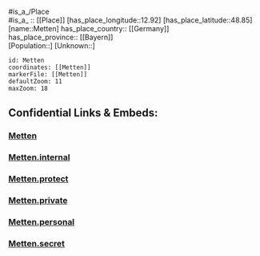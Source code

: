 ﻿---
location: [48.85,12.92] 
mapzoom: [7,12] 
mapmarker: city 
type: City
tags:
- geo/City


SpocWebEntityId: 32442
isDeleted: false
confidential: public

---
#is_a_/Place  
#is_a_ :: [[Place]] 
[has_place_longitude::12.92] 
[has_place_latitude::48.85] 
[name::Metten] 
has_place_country:: [[Germany]]  
has_place_province:: [[Bayern]]  
[Population::] 
[Unknown::] 


```leaflet
id: Metten
coordinates: [[Metten]] 
markerFile: [[Metten]] 
defaultZoom: 11 
maxZoom: 18
```


## Confidential Links & Embeds: 

### [Metten](/_public/Earth/Continent/Europe/Europe~Central/Germany/Germany~West/Bayern/counties~Bayern/Deggendorf/cities~Deggendorf/Metten.md) 

### [Metten.internal](/_internal/Earth/Continent/Europe/Europe~Central/Germany/Germany~West/Bayern/counties~Bayern/Deggendorf/cities~Deggendorf/Metten.internal.md) 

### [Metten.protect](/_protect/Earth/Continent/Europe/Europe~Central/Germany/Germany~West/Bayern/counties~Bayern/Deggendorf/cities~Deggendorf/Metten.protect.md) 

### [Metten.private](/_private/Earth/Continent/Europe/Europe~Central/Germany/Germany~West/Bayern/counties~Bayern/Deggendorf/cities~Deggendorf/Metten.private.md) 

### [Metten.personal](/_personal/Earth/Continent/Europe/Europe~Central/Germany/Germany~West/Bayern/counties~Bayern/Deggendorf/cities~Deggendorf/Metten.personal.md) 

### [Metten.secret](/_secret/Earth/Continent/Europe/Europe~Central/Germany/Germany~West/Bayern/counties~Bayern/Deggendorf/cities~Deggendorf/Metten.secret.md) 
